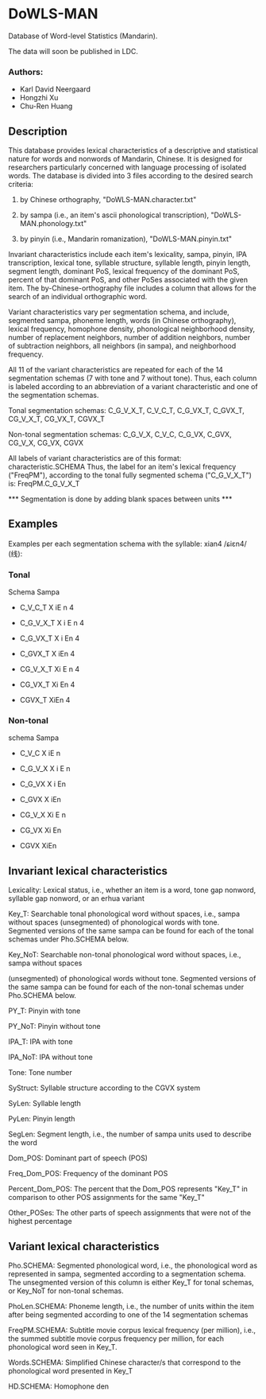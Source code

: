 # DoWLS-MAN
Database of Word-level Statistics (Mandarin).

The data will soon be published in LDC.

### Authors: 
* Karl David Neergaard
* Hongzhi Xu
* Chu-Ren Huang

## Description
This database provides lexical characteristics of a descriptive and statistical nature for words and nonwords of Mandarin, Chinese. It is designed for researchers particularly concerned with language processing of isolated words. The database is divided into 3 files according to the desired search criteria:

1) by Chinese orthography, "DoWLS-MAN.character.txt"

2) by sampa (i.e., an item's ascii phonological transcription), "DoWLS-MAN.phonology.txt"

3) by pinyin (i.e., Mandarin romanization), "DoWLS-MAN.pinyin.txt"

Invariant characteristics include each item's lexicality, sampa, pinyin, IPA transcription, lexical tone, syllable structure, syllable length, pinyin length, segment length, dominant PoS, lexical frequency of the dominant PoS, percent of that dominant PoS, and other PoSes associated with the given item. The by-Chinese-orthography file includes a column that allows for the search of an individual orthographic word.

Variant characteristics vary per segmentation schema, and include, segmented sampa, phoneme length, words (in Chinese orthography), lexical frequency, homophone density, phonological neighborhood density, number of replacement neighbors, number of addition neighbors, number of subtraction neighbors, all neighbors (in sampa), and neighborhood frequency.

All 11 of the variant characteristics are repeated for each of the 14 segmentation schemas (7 with tone and 7 without tone). Thus, each column is labeled according to an abbreviation of a variant characteristic and one of the segmentation schemas.

Tonal segmentation schemas: C_G_V_X_T, C_V_C_T, C_G_VX_T, C_GVX_T, CG_V_X_T, CG_VX_T, CGVX_T

Non-tonal segmentation schemas: C_G_V_X, C_V_C, C_G_VX, C_GVX, CG_V_X, CG_VX, CGVX

All labels of variant characteristics are of this format: characteristic.SCHEMA Thus, the label for an item's lexical frequency ("FreqPM"), according to the tonal fully segmented schema ("C_G_V_X_T") is: FreqPM.C_G_V_X_T

*** Segmentation is done by adding blank spaces between units ***

## Examples 
Examples per each segmentation schema with the syllable: xian4 /ɕiɛn4/ (线): 

### Tonal

Schema Sampa

* C_V_C_T X iE n 4

* C_G_V_X_T X i E n 4

* C_G_VX_T X i En 4

* C_GVX_T X iEn 4

* CG_V_X_T Xi E n 4

* CG_VX_T Xi En 4

* CGVX_T XiEn 4

### Non-tonal

schema Sampa

* C_V_C X iE n

* C_G_V_X X i E n

* C_G_VX X i En

* C_GVX X iEn

* CG_V_X Xi E n

* CG_VX Xi En

* CGVX XiEn


## Invariant lexical characteristics

Lexicality: Lexical status, i.e., whether an item is a word, tone gap nonword, syllable gap nonword, or an erhua variant

Key_T: Searchable tonal phonological word without spaces, i.e., sampa without spaces (unsegmented) of phonological words with tone. Segmented versions of the same sampa can be found for each of the tonal schemas under Pho.SCHEMA below.

Key_NoT: Searchable non-tonal phonological word without spaces, i.e., sampa without spaces

(unsegmented) of phonological words without tone. Segmented versions of the same sampa can be found for each of the non-tonal schemas under Pho.SCHEMA below.

PY_T: Pinyin with tone

PY_NoT: Pinyin without tone

IPA_T: IPA with tone

IPA_NoT: IPA without tone

Tone: Tone number

SyStruct: Syllable structure according to the CGVX system

SyLen: Syllable length

PyLen: Pinyin length

SegLen: Segment length, i.e., the number of sampa units used to describe the word

Dom_POS: Dominant part of speech (POS)

Freq_Dom_POS: Frequency of the dominant POS

Percent_Dom_POS: The percent that the Dom_POS represents "Key_T" in comparison to other POS assignments for the same "Key_T"

Other_POSes: The other parts of speech assignments that were not of the highest percentage


## Variant lexical characteristics

Pho.SCHEMA: Segmented phonological word, i.e., the phonological word as represented in sampa, segmented according to a segmentation schema. The unsegmented version of this column is either Key_T for tonal schemas, or Key_NoT for non-tonal schemas.

PhoLen.SCHEMA: Phoneme length, i.e., the number of units within the item after being segmented according to one of the 14 segmentation schemas

FreqPM.SCHEMA: Subtitle movie corpus lexical frequency (per million), i.e., the summed subtitle movie corpus frequency per million, for each phonological word seen in Key_T.

Words.SCHEMA: Simplified Chinese character/s that correspond to the phonological word presented in Key_T

HD.SCHEMA: Homophone den
